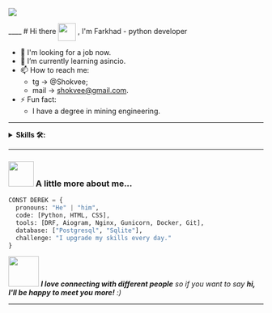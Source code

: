 <p align="center">


![](https://i.pinimg.com/564x/61/89/e0/6189e0abad48254b4915f95bfc4043d2.jpg)
</p>
____
# Hi there <img align="center" src="src/hello.gif" width="35"> , I'm Farkhad - python developer


- 🔭 I'm looking for a job now.
- 🌱 I’m currently learning asincio.
- 📫 How to reach me:
    - tg -> @Shokvee;
    - mail -> shokvee@gmail.com.
- ⚡ Fun fact:
    - I have a degree in mining engineering.

____

<details><summary><strong>Skills 🛠:</strong></summary>
<br />

[![Python](https://img.shields.io/badge/python-%23434C5E?style=for-the-badge&logo=python&%2B%2B&labelColor=%233776AB&logoColor=white)](https://www.python.org)
[![markdown](https://img.shields.io/badge/markdown-%23434C5E?style=for-the-badge&logo=Markdown&labelColor=black&logoColor=white)](https://en.wikipedia.org/wiki/Markdown)
[![Git](https://img.shields.io/badge/Git-%23434C5E?style=for-the-badge&logo=git&labelColor=%23F05032&logoColor=white)](https://git-scm.com)

</details>

____

### <img src="https://media.giphy.com/media/VgCDAzcKvsR6OM0uWg/giphy.gif" width="50"> A little more about me...  

```python
CONST DEREK = {
  pronouns: "He" | "him",
  code: [Python, HTML, CSS],
  tools: [DRF, Aiogram, Nginx, Gunicorn, Docker, Git],
  database: ["Postgresql", "Sqlite"],
  challenge: "I upgrade my skills every day."
}
```

<img src="https://media.giphy.com/media/LnQjpWaON8nhr21vNW/giphy.gif" width="60"> <em><b>I love connecting with different people</b> so if you want to say <b>hi, I'll be happy to meet you more!</b> :)</em>

____
